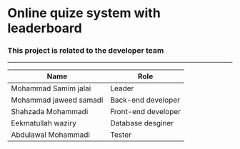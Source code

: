# Online quize system with leaderboard

### This project is related to the developer team
---

|Name  |Role |
|------|-----|
|Mohammad Samim jalai |Leader |
|Mohammad jaweed samadi |Back-end developer|
|Shahzada Mohammadi |Front-end developer|
|Eekmatullah waziry |Database desginer|
|Abdulawal Mohammadi |Tester|

